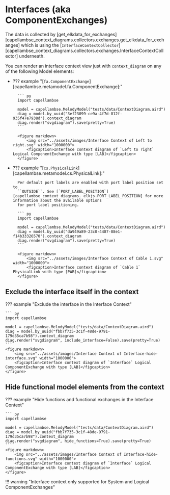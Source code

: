 <!--
 ~ SPDX-FileCopyrightText: Copyright DB InfraGO AG and the capellambse-context-diagrams contributors
 ~ SPDX-License-Identifier: Apache-2.0
 -->

# Interfaces (aka ComponentExchanges)

The data is collected by [get_elkdata_for_exchanges][capellambse_context_diagrams.collectors.exchanges.get_elkdata_for_exchanges] which is using the [`InterfaceContextCollector`][capellambse_context_diagrams.collectors.exchanges.InterfaceContextCollector] underneath.

You can render an interface context view just with `context_diagram` on any
of the following Model elements:

-   ??? example "[`fa.ComponentExchange`][capellambse.metamodel.fa.ComponentExchange]:"

          ``` py
          import capellambse

          model = capellambse.MelodyModel("tests/data/ContextDiagram.aird")
          diag = model.by_uuid("3ef23099-ce9a-4f7d-812f-935f47e7938d").context_diagram
          diag.render("svgdiagram").save(pretty=True)
          ```

          <figure markdown>
              <img src="../assets/images/Interface Context of Left to right.svg" width="1000000">
              <figcaption>Interface context diagram of `Left to right` Logical ComponentExchange with type [LAB]</figcaption>
          </figure>

-   ??? example "[`cs.PhysicalLink`][capellambse.metamodel.cs.PhysicalLink]:"

          Per default port labels are enabled with port label position set to
          ``OUTSIDE``. See [`PORT_LABEL_POSITION`][capellambse_context_diagrams._elkjs.PORT_LABEL_POSITION] for more information about the available options
          for port label positioning.

          ``` py
          import capellambse

          model = capellambse.MelodyModel("tests/data/ContextDiagram.aird")
          diag = model.by_uuid("da949a89-23c0-4487-88e1-f14b33326570").context_diagram
          diag.render("svgdiagram").save(pretty=True)
          ```

          <figure markdown>
              <img src="../assets/images/Interface Context of Cable 1.svg" width="1000000">
              <figcaption>Interface context diagram of `Cable 1` PhysicalLink with type [PAB]</figcaption>
          </figure>

## Exclude the interface itself in the context
??? example "Exclude the interface in the Interface Context"

    ``` py
    import capellambse

    model = capellambse.MelodyModel("tests/data/ContextDiagram.aird")
    diag = model.by_uuid("fbb7f735-3c1f-48de-9791-179d35ca7b98").context_diagram
    diag.render("svgdiagram", include_interface=False).save(pretty=True)
    ```
    <figure markdown>
        <img src="../assets/images/Interface Context of Interface-hide-interface.svg" width="1000000">
        <figcaption>Interface context diagram of `Interface` Logical ComponentExchange with type [LAB]</figcaption>
    </figure>

## Hide functional model elements from the context
??? example "Hide functions and functional exchanges in the Interface Context"

    ``` py
    import capellambse

    model = capellambse.MelodyModel("tests/data/ContextDiagram.aird")
    diag = model.by_uuid("fbb7f735-3c1f-48de-9791-179d35ca7b98").context_diagram
    diag.render("svgdiagram", hide_functions=True).save(pretty=True)
    ```
    <figure markdown>
        <img src="../assets/images/Interface Context of Interface-hide-functions.svg" width="1000000">
        <figcaption>Interface context diagram of `Interface` Logical ComponentExchange with type [LAB]</figcaption>
    </figure>

!!! warning "Interface context only supported for System and Logical ComponentExchanges"
